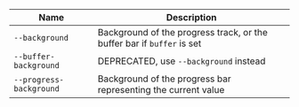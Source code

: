 
| Name | Description |
| --- | --- |
| `--background` | Background of the progress track, or the buffer bar if `buffer` is set |
| `--buffer-background` | DEPRECATED, use `--background` instead |
| `--progress-background` | Background of the progress bar representing the current value |

